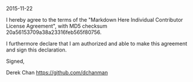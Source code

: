 2015-11-22

I hereby agree to the terms of the "Markdown Here Individual Contributor License Agreement", with MD5 checksum 20a56153709a38a23316feb565f80756.

I furthermore declare that I am authorized and able to make this agreement and sign this declaration.

Signed,

Derek Chan https://github.com/dchanman
